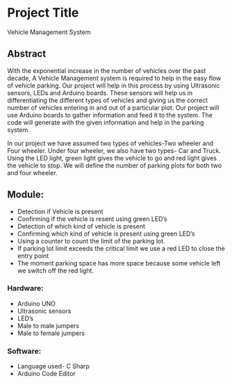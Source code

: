 # Project Title 

Vehicle Management System

## Abstract 

With the exponential increase in the number of vehicles over the past decade, A Vehicle Management system is required to help in the easy flow of vehicle parking. Our project will help in this process by using Ultrasonic sensors, LEDs and Arduino boards. These sensors will help us in differentiating the different types of vehicles and giving us the correct number of vehicles entering in and out of a particular plot. Our project will use Arduino boards to gather information and feed it to the system. The code will generate with the given information and help in the parking system.

In our project we have assumed two types of vehicles-Two wheeler and Four wheeler. Under four wheeler, we also have two types- Car and Truck. Using the LED light, green light gives the vehicle to go and red light gives the vehicle to stop. We will define the number of parking plots for both two and four wheeler.

## Module: 
 

*	Detection if Vehicle is present 
*	Confirming if the vehicle is resent using green LED’s
*	Detection of which kind of vehicle is present
*	Confirming which kind of vehicle is present using green LED’s
*	Using a counter to count the limit of the parking lot.
*	If parking lot limit exceeds the critical limit we use a red LED to close the entry point
*	The moment parking space has more space because some vehicle left we switch off the red light.

### Hardware:

*	Arduino UNO
*	Ultrasonic sensors
*	LED’s
*	Male to male jumpers
*	Male to female jumpers

### Software:

*	Language used- C Sharp
*	Arduino Code Editor